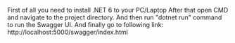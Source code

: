 First of all you need to install .NET 6 to your PC/Laptop
After that open CMD and navigate to the project directory.
And then run "dotnet run" command to run the Swagger UI.
And finally go to following link: http://localhost:5000/swagger/index.html 
